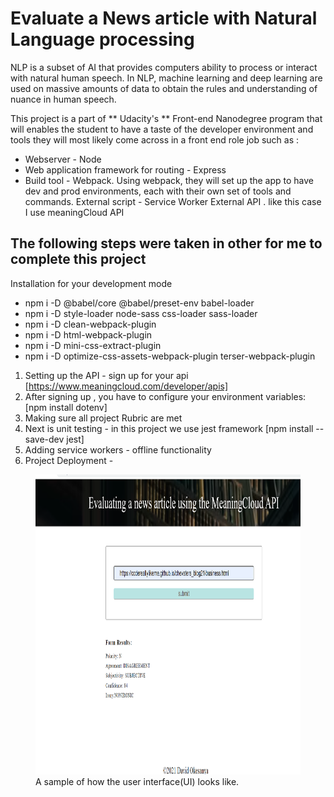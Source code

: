 # Evaluate a News article with Natural Language processing

NLP is a subset of AI that provides computers ability to process or interact with natural human speech. In NLP, machine learning and deep learning are used on massive amounts of data to obtain the rules and understanding of nuance in human speech.

This project is a part of ** Udacity's ** Front-end Nanodegree program that will enables the student to have a taste of the developer environment and tools they will most likely come across in a front end role job such as :

- Webserver - Node
- Web application framework for routing - Express
- Build tool - Webpack. Using webpack, they will set up the app to have dev and prod environments, each with their own set of tools and commands.
External script - Service Worker
External API . like this case I use meaningCloud API

## The following steps were taken in other for me to complete this project
Installation for your development mode
- npm i -D @babel/core @babel/preset-env babel-loader
- npm i -D style-loader node-sass css-loader sass-loader
- npm i -D clean-webpack-plugin
- npm i -D html-webpack-plugin
- npm i -D mini-css-extract-plugin
- npm i -D optimize-css-assets-webpack-plugin terser-webpack-plugin

1. Setting up the API - sign up for your api [https://www.meaningcloud.com/developer/apis]
2. After signing up , you have to configure your environment variables:[npm install dotenv]
3. Making sure all project Rubric are met
4. Next is unit testing - in this project we use jest framework [npm install --save-dev jest]
5. Adding service workers - offline functionality
6. Project Deployment - 

<figure>
    <img src="/images/ui-api-cloud.png" width='640' height='480' style="text-align:center"
         alt="A url page">
    <figcaption>A sample of how the user interface(UI) looks like.</figcaption>
</figure>


